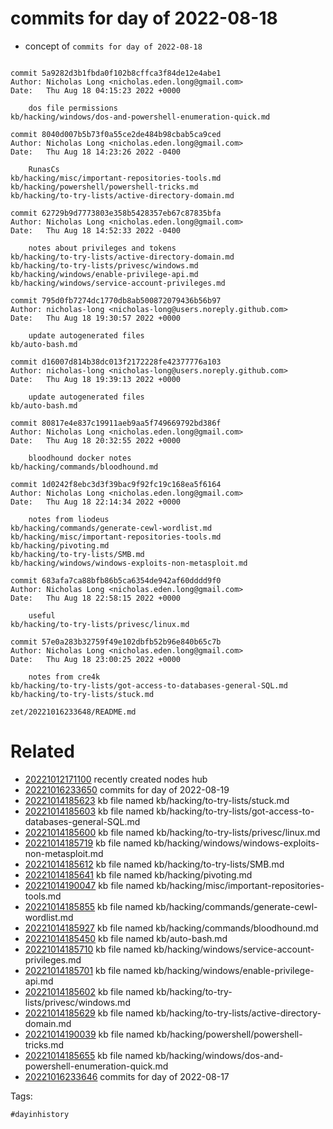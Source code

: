 # commits for day of 2022-08-18

- concept of `commits for day of 2022-08-18`

```

commit 5a9282d3b1fbda0f102b8cffca3f84de12e4abe1
Author: Nicholas Long <nicholas.eden.long@gmail.com>
Date:   Thu Aug 18 04:15:23 2022 +0000

    dos file permissions
kb/hacking/windows/dos-and-powershell-enumeration-quick.md

commit 8040d007b5b73f0a55ce2de484b98cbab5ca9ced
Author: Nicholas Long <nicholas.eden.long@gmail.com>
Date:   Thu Aug 18 14:23:26 2022 -0400

    RunasCs
kb/hacking/misc/important-repositories-tools.md
kb/hacking/powershell/powershell-tricks.md
kb/hacking/to-try-lists/active-directory-domain.md

commit 62729b9d7773803e358b5428357eb67c87835bfa
Author: Nicholas Long <nicholas.eden.long@gmail.com>
Date:   Thu Aug 18 14:52:33 2022 -0400

    notes about privileges and tokens
kb/hacking/to-try-lists/active-directory-domain.md
kb/hacking/to-try-lists/privesc/windows.md
kb/hacking/windows/enable-privilege-api.md
kb/hacking/windows/service-account-privileges.md

commit 795d0fb7274dc1770db8ab500872079436b56b97
Author: nicholas-long <nicholas-long@users.noreply.github.com>
Date:   Thu Aug 18 19:30:57 2022 +0000

    update autogenerated files
kb/auto-bash.md

commit d16007d814b38dc013f2172228fe42377776a103
Author: nicholas-long <nicholas-long@users.noreply.github.com>
Date:   Thu Aug 18 19:39:13 2022 +0000

    update autogenerated files
kb/auto-bash.md

commit 80817e4e837c19911aeb9aa5f749669792bd386f
Author: Nicholas Long <nicholas.eden.long@gmail.com>
Date:   Thu Aug 18 20:32:55 2022 +0000

    bloodhound docker notes
kb/hacking/commands/bloodhound.md

commit 1d0242f8ebc3d3f39bac9f92fc19c168ea5f6164
Author: Nicholas Long <nicholas.eden.long@gmail.com>
Date:   Thu Aug 18 22:14:34 2022 +0000

    notes from liodeus
kb/hacking/commands/generate-cewl-wordlist.md
kb/hacking/misc/important-repositories-tools.md
kb/hacking/pivoting.md
kb/hacking/to-try-lists/SMB.md
kb/hacking/windows/windows-exploits-non-metasploit.md

commit 683afa7ca88bfb86b5ca6354de942af60dddd9f0
Author: Nicholas Long <nicholas.eden.long@gmail.com>
Date:   Thu Aug 18 22:58:15 2022 +0000

    useful
kb/hacking/to-try-lists/privesc/linux.md

commit 57e0a283b32759f49e102dbfb52b96e840b65c7b
Author: Nicholas Long <nicholas.eden.long@gmail.com>
Date:   Thu Aug 18 23:00:25 2022 +0000

    notes from cre4k
kb/hacking/to-try-lists/got-access-to-databases-general-SQL.md
kb/hacking/to-try-lists/stuck.md
```

` zet/20221016233648/README.md `

# Related

- [20221012171100](/zet/20221012171100/README.md) recently created nodes hub
- [20221016233650](/zet/20221016233650/README.md) commits for day of 2022-08-19
- [20221014185623](/zet/20221014185623/README.md) kb file named kb/hacking/to-try-lists/stuck.md
- [20221014185603](/zet/20221014185603/README.md) kb file named kb/hacking/to-try-lists/got-access-to-databases-general-SQL.md
- [20221014185600](/zet/20221014185600/README.md) kb file named kb/hacking/to-try-lists/privesc/linux.md
- [20221014185719](/zet/20221014185719/README.md) kb file named kb/hacking/windows/windows-exploits-non-metasploit.md
- [20221014185612](/zet/20221014185612/README.md) kb file named kb/hacking/to-try-lists/SMB.md
- [20221014185641](/zet/20221014185641/README.md) kb file named kb/hacking/pivoting.md
- [20221014190047](/zet/20221014190047/README.md) kb file named kb/hacking/misc/important-repositories-tools.md
- [20221014185855](/zet/20221014185855/README.md) kb file named kb/hacking/commands/generate-cewl-wordlist.md
- [20221014185927](/zet/20221014185927/README.md) kb file named kb/hacking/commands/bloodhound.md
- [20221014185450](/zet/20221014185450/README.md) kb file named kb/auto-bash.md
- [20221014185710](/zet/20221014185710/README.md) kb file named kb/hacking/windows/service-account-privileges.md
- [20221014185701](/zet/20221014185701/README.md) kb file named kb/hacking/windows/enable-privilege-api.md
- [20221014185602](/zet/20221014185602/README.md) kb file named kb/hacking/to-try-lists/privesc/windows.md
- [20221014185629](/zet/20221014185629/README.md) kb file named kb/hacking/to-try-lists/active-directory-domain.md
- [20221014190039](/zet/20221014190039/README.md) kb file named kb/hacking/powershell/powershell-tricks.md
- [20221014185655](/zet/20221014185655/README.md) kb file named kb/hacking/windows/dos-and-powershell-enumeration-quick.md
- [20221016233646](/zet/20221016233646/README.md) commits for day of 2022-08-17

Tags:

    #dayinhistory
